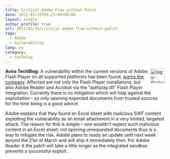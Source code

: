 ```yaml
---
title: Critical Adobe Flaw without Patch
date: 2011-03-15T09:23:00+00:00
layout: single
author_profile: true
url: 2011/03/15/critical-adobe-flaw-without-patch/
tags:
  - Adobe
  - Vulnerability
lang: en
category: 
  - techblog
---
```

[<img title="logo-flashplayer" border="0" alt="logo-flashplayer" align="right" src="http://lh4.ggpht.com/_vaUVXcmC3OI/TX8pCoPGK0I/AAAAAAAADs0/C_EPdTJcAkU/logo-flashplayer_thumb%5B2%5D.jpg?imgmax=800" width="45" height="45" />](http://lh5.ggpht.com/_vaUVXcmC3OI/TX8pBaVIWrI/AAAAAAAADsw/Yb8UJLB5OfQ/s1600-h/logo-flashplayer%5B4%5D.jpg)**Avira TechBlog:** A vulnerability within the current versions of Adobe Flash Player on all supported platforms has been found, [warns the company](http://www.adobe.com/support/security/advisories/apsa11-01.html). Affected are not only the Flash Player installations, but also Adobe Reader and Acrobat via the “authplay.dll” Flash Player integration. Currently there is no mitigation which will help against the exploitation – so only opening expected documents from trusted sources for the time being is a good advice.

Adobe explains that they found an Excel sheet with malicious SWF content exploiting the vulnerability as an email attachment in a very limited, targeted attack. The reason for this is simple – one wouldn’t expect such malicious content in an Excel sheet; not opening unrequested documents thus is a way to mitigate the risk. Adobe plans to ready an update until next week aorund the 21st of March and will ship it immediately then. For Adobe Reader X the patch will take a little longer as the integrated sandbox prevents a successful exploit.